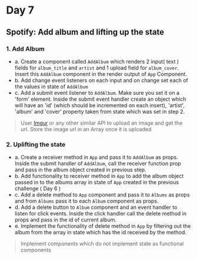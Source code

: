 # Day 7

## Spotify: Add album and lifting up the state

### 1. Add Album
- a. Create a component called `AddAlbum` which renders 2 input( text ) fields for `album_title` and `artist` and 1 upload field for `album_cover`. Insert this `AddAlbum` component in the render output of `App` Component.  
- b. Add change event listeners on each input and on change set each of the values in state of `AddAlbum`  
- c. Add a submit event listener to `AddAlbum`. Make sure you set it on a 'form' element. Inside the submit event handler create an object which will have an 'id' (which should be incremented on each insert), 'artist', 'album' and 'cover' property taken from state which was set in step 2.
> User [Imgur](https://api.imgur.com/endpoints/image/) or any other similar API to upload an image and get the url. Store the image url in an Array once it is uploaded
### 2. Uplifting the state
- a. Create a receiver method in `App` and pass it to `AddAlbum` as props. Inside the submit handler of `AddAlbum`, call the receiver function prop and pass in the album object created in previous step.
- b. Add functionality to receiver method in `App` to add the album object passed in to the albums array in state of `App` created in the previous challenge ( Day 6 )
- c. Add a delete method to `App` component and pass it to `Albums` as props and from `Albums` pass it to each `Album` component as props.
- d. Add a delete button to `Album` component and an event handler to listen for click events. Inside the click handler call the delete method in props and pass in the id of current album.
- e. Implement the functionality of delete method in `App` by filtering out the album from the array in state which has the id received by the method.
> Implement components which do not implement state as functional components
